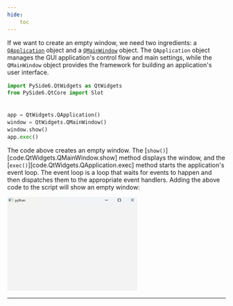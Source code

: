 ```yaml
---
hide:
    toc
---
```


If we want to create an empty window, we need two ingredients: a [`QApplication`](../QtWidgets/QApplication.md) object and a [`QMainWindow`](../QtWidgets/QMainWindow.md) object. The `QApplication` object manages the GUI application's control flow and main settings, while the `QMainWindow` object provides the framework for building an application's user interface. 

```python title="simple_gui.py" linenums="1" hl_lines="5-8"
import PySide6.QtWidgets as QtWidgets
from PySide6.QtCore import Slot


app = QtWidgets.QApplication()
window = QtWidgets.QMainWindow()
window.show()
app.exec()
```

The code above creates an empty window. The [`show()`][code.QtWidgets.QMainWindow.show] method displays the window, and the [`exec()`][code.QtWidgets.QApplication.exec] method starts the application's event loop. The event loop is a loop that waits for events to happen and then dispatches them to the appropriate event handlers. Adding the above code to the script will show an empty window:

<img src="../images/empty_window.png" alt="Empty window" width="300">


<br>
<hr>
